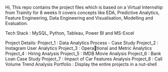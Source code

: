 Hi, This repo contains the project files which is based on a Virtual Internship from Trainity for 8 weeks 
It covers concepts like EDA, Predictive Analytics, Feature Engineering, Data Engineering and Visualisation, Modelling and Evaluation.

Tech Stack : MySQL, Python, Tableau, Power BI and MS-Excel

Project Details: 
  Project_1 : Data Analytics Process - Case Study
  Project_2 : Instagram User Analytics
  Project_3 : Operational and Metric Analytics
  Project_4 : Hiring Analysis
  Project_5 : IMDB Movie Analysis
  Project_6 : Bank Loan Case Study
  Project_7 : Impact of Car Features Analysis
  Project_8 : Call Volume Trend Analysis
  Portfolio : Display the entire projects in a nut-shell

